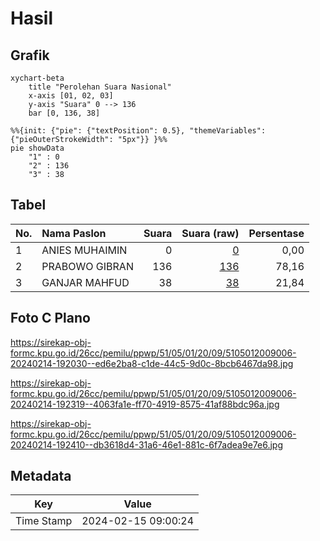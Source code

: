 # Hasil

## Grafik

```mermaid
xychart-beta
    title "Perolehan Suara Nasional"
    x-axis [01, 02, 03]
    y-axis "Suara" 0 --> 136
    bar [0, 136, 38]
```

```mermaid
%%{init: {"pie": {"textPosition": 0.5}, "themeVariables": {"pieOuterStrokeWidth": "5px"}} }%%
pie showData
    "1" : 0
    "2" : 136
    "3" : 38
```

## Tabel

| No. | Nama Paslon    | Suara | Suara (raw) | Persentase |
|:--- |:-------------- | -----:| -----------:| ----------:|
| 1   | ANIES MUHAIMIN | 0     | [0][p-1]    | 0,00       |
| 2   | PRABOWO GIBRAN | 136   | [136][p-2]  | 78,16      |
| 3   | GANJAR MAHFUD  | 38    | [38][p-3]   | 21,84      |


[p-1]: https://github.com/gigit-pemilu/pemilu-2024/blob/main/pilpres/hitung-suara/sub/51-bali/sub/05-klungkung/sub/01-nusa-penida/sub/2009-kutampi/sub/006-tps/sub/paslon-1.txt
[p-2]: https://github.com/gigit-pemilu/pemilu-2024/blob/main/pilpres/hitung-suara/sub/51-bali/sub/05-klungkung/sub/01-nusa-penida/sub/2009-kutampi/sub/006-tps/sub/paslon-2.txt
[p-3]: https://github.com/gigit-pemilu/pemilu-2024/blob/main/pilpres/hitung-suara/sub/51-bali/sub/05-klungkung/sub/01-nusa-penida/sub/2009-kutampi/sub/006-tps/sub/paslon-3.txt

## Foto C Plano

https://sirekap-obj-formc.kpu.go.id/26cc/pemilu/ppwp/51/05/01/20/09/5105012009006-20240214-192030--ed6e2ba8-c1de-44c5-9d0c-8bcb6467da98.jpg

https://sirekap-obj-formc.kpu.go.id/26cc/pemilu/ppwp/51/05/01/20/09/5105012009006-20240214-192319--4063fa1e-ff70-4919-8575-41af88bdc96a.jpg

https://sirekap-obj-formc.kpu.go.id/26cc/pemilu/ppwp/51/05/01/20/09/5105012009006-20240214-192410--db3618d4-31a6-46e1-881c-6f7adea9e7e6.jpg


## Metadata

| Key        | Value               |
| ---------- | ------------------- |
| Time Stamp | 2024-02-15 09:00:24 |




